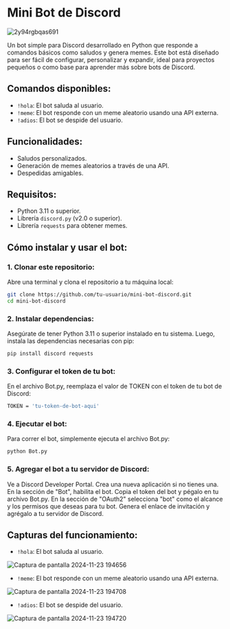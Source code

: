 # Mini Bot de Discord

![2y94rgbqas691](https://github.com/user-attachments/assets/c4aa86c7-5ac4-4b9e-b8bd-fce79634a689)


Un bot simple para Discord desarrollado en Python que responde a comandos básicos como saludos y genera memes. Este bot está diseñado para ser fácil de configurar, personalizar y expandir, ideal para proyectos pequeños o como base para aprender más sobre bots de Discord.

## Comandos disponibles:
- `!hola`: El bot saluda al usuario.
- `!meme`: El bot responde con un meme aleatorio usando una API externa.
- `!adios`: El bot se despide del usuario.

## Funcionalidades:
- Saludos personalizados.
- Generación de memes aleatorios a través de una API.
- Despedidas amigables.

## Requisitos:
- Python 3.11 o superior.
- Librería `discord.py` (v2.0 o superior).
- Librería `requests` para obtener memes.

## Cómo instalar y usar el bot:

### 1. Clonar este repositorio:
Abre una terminal y clona el repositorio a tu máquina local:

```bash
git clone https://github.com/tu-usuario/mini-bot-discord.git
cd mini-bot-discord
```
### 2. Instalar dependencias:
Asegúrate de tener Python 3.11 o superior instalado en tu sistema. Luego, instala las dependencias necesarias con pip:

```bash
pip install discord requests
```

### 3. Configurar el token de tu bot:
En el archivo Bot.py, reemplaza el valor de TOKEN con el token de tu bot de Discord:

```bash
TOKEN = 'tu-token-de-bot-aqui'
```
### 4. Ejecutar el bot:
Para correr el bot, simplemente ejecuta el archivo Bot.py:

```bash
python Bot.py
```

### 5. Agregar el bot a tu servidor de Discord:
Ve a Discord Developer Portal.
Crea una nueva aplicación si no tienes una.
En la sección de "Bot", habilita el bot.
Copia el token del bot y pégalo en tu archivo Bot.py.
En la sección de "OAuth2" selecciona "bot" como el alcance y los permisos que deseas para tu bot.
Genera el enlace de invitación y agrégalo a tu servidor de Discord.


## Capturas del funcionamiento:
- `!hola`: El bot saluda al usuario.
 
![Captura de pantalla 2024-11-23 194656](https://github.com/user-attachments/assets/6075c4c9-faa8-4015-9d56-f22a2a907e71)

- `!meme`: El bot responde con un meme aleatorio usando una API externa.

![Captura de pantalla 2024-11-23 194708](https://github.com/user-attachments/assets/a1f4c516-4ace-431b-a0fb-3519afd02ba9)

- `!adios`: El bot se despide del usuario.

![Captura de pantalla 2024-11-23 194720](https://github.com/user-attachments/assets/90d42c00-8587-498f-8e33-761993d96268)
